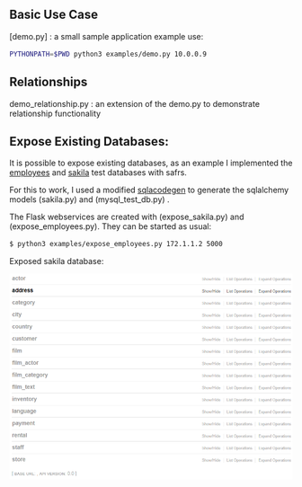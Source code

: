 ## Basic Use Case
[demo.py] : a small sample application
example use:
```bash
PYTHONPATH=$PWD python3 examples/demo.py 10.0.0.9
```

## Relationships
demo_relationship.py : an extension of the demo.py to demonstrate relationship functionality

## Expose Existing Databases:

It is possible to expose existing databases, as an example I implemented the [employees](https://github.com/datacharmer/test_db) and [sakila](https://github.com/datacharmer/test_db/sakila) test databases with safrs.

For this to work, I used a modified [sqlacodegen](https://github.com/thomaxxl/safrs/tree/master/sqlacodegen) to generate the sqlalchemy models (sakila.py) and (mysql_test_db.py) .

The Flask webservices are created with (expose_sakila.py) and (expose_employees.py). They can be started as usual:

```bash
$ python3 examples/expose_employees.py 172.1.1.2 5000
```

Exposed sakila database:

![Skype Swagger](../docs/images/sakila.png)




